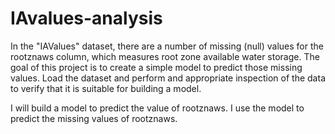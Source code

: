 # IAvalues-analysis

In the "IAValues" dataset, there are a number of missing (null) values for the rootznaws column, which measures root zone available water storage. The goal of this project is to create a simple model to predict those missing values. Load the dataset and perform and appropriate inspection of the data to verify that it is suitable for building a model.

I will build a model to predict the value of rootznaws.  I use the model to predict the missing values of rootznaws.
